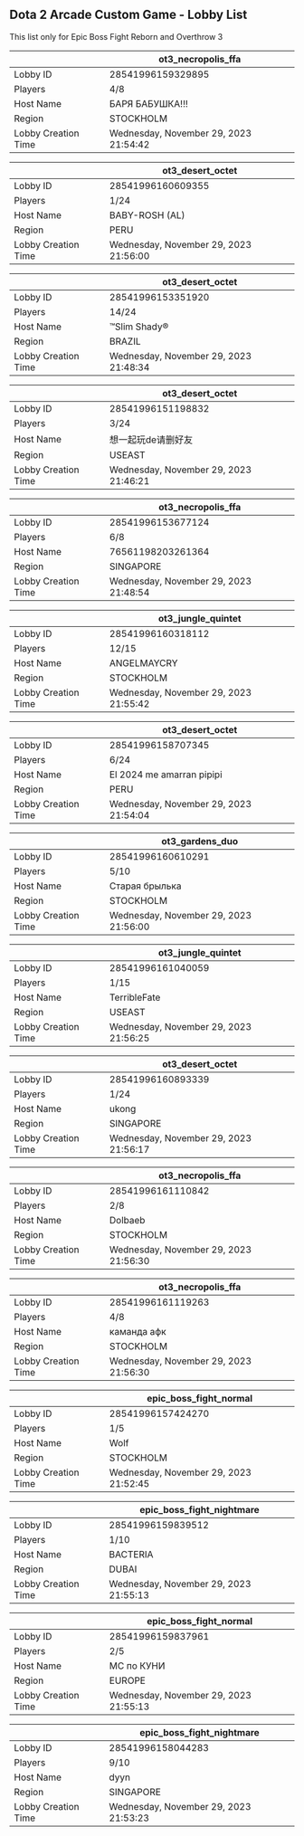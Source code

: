 ## Dota 2 Arcade Custom Game - Lobby List

This list only for Epic Boss Fight Reborn and Overthrow 3

|  | ot3_necropolis_ffa |
| ------ | ------ |
| Lobby ID | 28541996159329895 |
| Players | 4/8 |
| Host Name | БАРЯ БАБУШКА!!! |
| Region | STOCKHOLM |
| Lobby Creation Time | Wednesday, November 29, 2023 21:54:42 |


|  | ot3_desert_octet |
| ------ | ------ |
| Lobby ID | 28541996160609355 |
| Players | 1/24 |
| Host Name | BABY-ROSH (AL) |
| Region | PERU |
| Lobby Creation Time | Wednesday, November 29, 2023 21:56:00 |


|  | ot3_desert_octet |
| ------ | ------ |
| Lobby ID | 28541996153351920 |
| Players | 14/24 |
| Host Name | ™Slim Shady® |
| Region | BRAZIL |
| Lobby Creation Time | Wednesday, November 29, 2023 21:48:34 |


|  | ot3_desert_octet |
| ------ | ------ |
| Lobby ID | 28541996151198832 |
| Players | 3/24 |
| Host Name | 想一起玩de请删好友 |
| Region | USEAST |
| Lobby Creation Time | Wednesday, November 29, 2023 21:46:21 |


|  | ot3_necropolis_ffa |
| ------ | ------ |
| Lobby ID | 28541996153677124 |
| Players | 6/8 |
| Host Name | 76561198203261364 |
| Region | SINGAPORE |
| Lobby Creation Time | Wednesday, November 29, 2023 21:48:54 |


|  | ot3_jungle_quintet |
| ------ | ------ |
| Lobby ID | 28541996160318112 |
| Players | 12/15 |
| Host Name | ANGELMAYCRY |
| Region | STOCKHOLM |
| Lobby Creation Time | Wednesday, November 29, 2023 21:55:42 |


|  | ot3_desert_octet |
| ------ | ------ |
| Lobby ID | 28541996158707345 |
| Players | 6/24 |
| Host Name | El 2024 me amarran pipipi |
| Region | PERU |
| Lobby Creation Time | Wednesday, November 29, 2023 21:54:04 |


|  | ot3_gardens_duo |
| ------ | ------ |
| Lobby ID | 28541996160610291 |
| Players | 5/10 |
| Host Name | Старая брылька |
| Region | STOCKHOLM |
| Lobby Creation Time | Wednesday, November 29, 2023 21:56:00 |


|  | ot3_jungle_quintet |
| ------ | ------ |
| Lobby ID | 28541996161040059 |
| Players | 1/15 |
| Host Name | TerribleFate |
| Region | USEAST |
| Lobby Creation Time | Wednesday, November 29, 2023 21:56:25 |


|  | ot3_desert_octet |
| ------ | ------ |
| Lobby ID | 28541996160893339 |
| Players | 1/24 |
| Host Name | ukong |
| Region | SINGAPORE |
| Lobby Creation Time | Wednesday, November 29, 2023 21:56:17 |


|  | ot3_necropolis_ffa |
| ------ | ------ |
| Lobby ID | 28541996161110842 |
| Players | 2/8 |
| Host Name | Dolbaeb |
| Region | STOCKHOLM |
| Lobby Creation Time | Wednesday, November 29, 2023 21:56:30 |


|  | ot3_necropolis_ffa |
| ------ | ------ |
| Lobby ID | 28541996161119263 |
| Players | 4/8 |
| Host Name | каманда афк |
| Region | STOCKHOLM |
| Lobby Creation Time | Wednesday, November 29, 2023 21:56:30 |


|  | epic_boss_fight_normal |
| ------ | ------ |
| Lobby ID | 28541996157424270 |
| Players | 1/5 |
| Host Name | Wolf |
| Region | STOCKHOLM |
| Lobby Creation Time | Wednesday, November 29, 2023 21:52:45 |


|  | epic_boss_fight_nightmare |
| ------ | ------ |
| Lobby ID | 28541996159839512 |
| Players | 1/10 |
| Host Name | BACTERIA |
| Region | DUBAI |
| Lobby Creation Time | Wednesday, November 29, 2023 21:55:13 |


|  | epic_boss_fight_normal |
| ------ | ------ |
| Lobby ID | 28541996159837961 |
| Players | 2/5 |
| Host Name | МС по КУНИ |
| Region | EUROPE |
| Lobby Creation Time | Wednesday, November 29, 2023 21:55:13 |


|  | epic_boss_fight_nightmare |
| ------ | ------ |
| Lobby ID | 28541996158044283 |
| Players | 9/10 |
| Host Name | dyyn |
| Region | SINGAPORE |
| Lobby Creation Time | Wednesday, November 29, 2023 21:53:23 |



